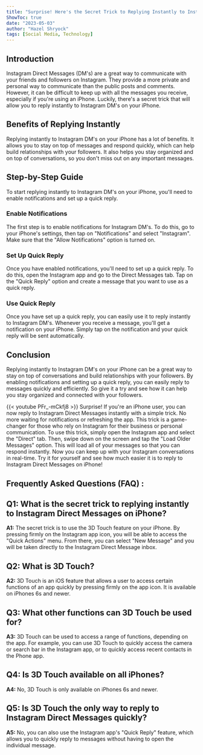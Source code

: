 ```yaml
---
title: "Surprise! Here's the Secret Trick to Replying Instantly to Instagram Direct Messages on iPhone!"
ShowToc: true 
date: "2023-05-03"
author: "Hazel Shryock" 
tags: [Social Media, Technology]
---
```

## Introduction 
Instagram Direct Messages (DM's) are a great way to communicate with your friends and followers on Instagram. They provide a more private and personal way to communicate than the public posts and comments. However, it can be difficult to keep up with all the messages you receive, especially if you're using an iPhone. Luckily, there's a secret trick that will allow you to reply instantly to Instagram DM's on your iPhone. 

## Benefits of Replying Instantly
Replying instantly to Instagram DM's on your iPhone has a lot of benefits. It allows you to stay on top of messages and respond quickly, which can help build relationships with your followers. It also helps you stay organized and on top of conversations, so you don't miss out on any important messages. 

## Step-by-Step Guide
To start replying instantly to Instagram DM's on your iPhone, you'll need to enable notifications and set up a quick reply. 

### Enable Notifications
The first step is to enable notifications for Instagram DM's. To do this, go to your iPhone's settings, then tap on "Notifications" and select "Instagram". Make sure that the "Allow Notifications" option is turned on. 

### Set Up Quick Reply
Once you have enabled notifications, you'll need to set up a quick reply. To do this, open the Instagram app and go to the Direct Messages tab. Tap on the "Quick Reply" option and create a message that you want to use as a quick reply. 

### Use Quick Reply
Once you have set up a quick reply, you can easily use it to reply instantly to Instagram DM's. Whenever you receive a message, you'll get a notification on your iPhone. Simply tap on the notification and your quick reply will be sent automatically. 

## Conclusion
Replying instantly to Instagram DM's on your iPhone can be a great way to stay on top of conversations and build relationships with your followers. By enabling notifications and setting up a quick reply, you can easily reply to messages quickly and efficiently. So give it a try and see how it can help you stay organized and connected with your followers.

{{< youtube PFr_-mCkfj8 >}} 
Surprise! If you're an iPhone user, you can now reply to Instagram Direct Messages instantly with a simple trick. No more waiting for notifications or refreshing the app. This trick is a game-changer for those who rely on Instagram for their business or personal communication. To use this trick, simply open the Instagram app and select the "Direct" tab. Then, swipe down on the screen and tap the "Load Older Messages" option. This will load all of your messages so that you can respond instantly. Now you can keep up with your Instagram conversations in real-time. Try it for yourself and see how much easier it is to reply to Instagram Direct Messages on iPhone!

## Frequently Asked Questions (FAQ) :
## Q1: What is the secret trick to replying instantly to Instagram Direct Messages on iPhone?

**A1:** The secret trick is to use the 3D Touch feature on your iPhone. By pressing firmly on the Instagram app icon, you will be able to access the "Quick Actions" menu. From there, you can select "New Message" and you will be taken directly to the Instagram Direct Message inbox.

## Q2: What is 3D Touch?

**A2:** 3D Touch is an iOS feature that allows a user to access certain functions of an app quickly by pressing firmly on the app icon. It is available on iPhones 6s and newer.

## Q3: What other functions can 3D Touch be used for?

**A3:** 3D Touch can be used to access a range of functions, depending on the app. For example, you can use 3D Touch to quickly access the camera or search bar in the Instagram app, or to quickly access recent contacts in the Phone app.

## Q4: Is 3D Touch available on all iPhones?

**A4:** No, 3D Touch is only available on iPhones 6s and newer.

## Q5: Is 3D Touch the only way to reply to Instagram Direct Messages quickly?

**A5:** No, you can also use the Instagram app's "Quick Reply" feature, which allows you to quickly reply to messages without having to open the individual message.


